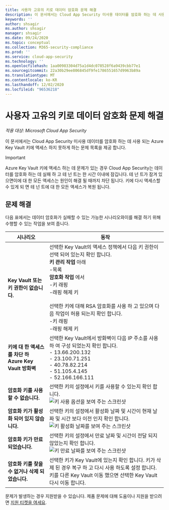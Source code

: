 ```yaml
---
title: 사용자 고유의 키로 데이터 암호화 문제 해결
description: 이 문서에서는 Cloud App Security 미사용 데이터를 암호화 하는 데 사용 되는 Azure Key Vault 키에 액세스 하지 못하게 하는 문제 목록을 제공 합니다.
keywords: ''
author: shsagir
ms.author: shsagir
manager: shsagir
ms.date: 09/24/2020
ms.topic: conceptual
ms.collection: M365-security-compliance
ms.prod: ''
ms.service: cloud-app-security
ms.technology: ''
ms.openlocfilehash: 1aa00983304d75a1d4dc078528f6a9439cbb77e1
ms.sourcegitcommit: 22a30b29ee806845df9fe1786551657d9963b89a
ms.translationtype: MT
ms.contentlocale: ko-KR
ms.lasthandoff: 12/02/2020
ms.locfileid: "96536218"
---
```

# <a name="troubleshooting-data-encryption-with-your-own-key"></a>사용자 고유의 키로 데이터 암호화 문제 해결

*적용 대상: Microsoft Cloud App Security*

이 문서에서는 Cloud App Security 미사용 데이터를 암호화 하는 데 사용 되는 Azure Key Vault 키에 액세스 하지 못하게 하는 문제 목록을 제공 합니다.

> [!IMPORTANT]
> Azure Key Vault 키에 액세스 하는 데 문제가 있는 경우 Cloud App Security는 데이터를 암호화 하는 데 실패 하 고 테 넌 트는 한 시간 이내에 잠깁니다. 테 넌 트가 잠겨 있으면이에 대 한 모든 액세스는 원인이 해결 될 때까지 차단 됩니다. 키에 다시 액세스할 수 있게 되 면 테 넌 트에 대 한 모든 액세스가 복원 됩니다.

## <a name="troubleshooting"></a>문제 해결

다음 표에서는 데이터 암호화가 실패할 수 있는 가능한 시나리오와이를 해결 하기 위해 수행할 수 있는 작업을 보여 줍니다.

| 시나리오 | 동작 |
| --- | --- |
| <a name="missing-kv-key-permissions"></a>**Key Vault 또는 키 권한이 없습니다.** | 선택한 Key Vault의 액세스 정책에서 다음 키 권한이 선택 되어 있는지 확인 합니다.<br />**키 관리 작업** 아래<br />-목록<br />**암호화 작업** 에서<br />-키 래핑<br />-래핑 해제 키<br /><br />선택한 키에 대해 RSA 암호화를 사용 하 고 있으며 다음 작업이 허용 되는지 확인 합니다.<br />-키 래핑<br />-래핑 해제 키<br /> |
| <a name="firewall-block"></a>**키에 대 한 액세스를 차단 하 Azure Key Vault 방화벽** | 선택한 Key Vault에서 방화벽이 다음 IP 주소를 사용 하 여 구성 되었는지 확인 합니다.<br />- 13.66.200.132<br />- 23.100.71.251<br />- 40.78.82.214<br />- 51.105.4.145<br />- 52.166.166.111 |
| <a name="key-not-enabled"></a>**암호화 키를 사용할 수 없습니다.** | 선택한 키의 설정에서 키를 사용할 수 있는지 확인 합니다.<br />![키 사용 옵션을 보여 주는 스크린샷](media/cloud-app-security-byok/byok-kv-key-enabled.PNG) |
| <a name="key-not-active"></a>**암호화 키가 활성화 되어 있지 않습니다.** | 선택한 키의 설정에서 활성화 날짜 및 시간이 현재 날짜 및 시간 보다 이전 인지 확인 합니다.<br />![키 활성화 날짜를 보여 주는 스크린샷](media/cloud-app-security-byok/byok-kv-key-activation-date.PNG) |
| <a name="key-expired"></a>**암호화 키가 만료 되었습니다.** | 선택한 키의 설정에서 만료 날짜 및 시간이 전달 되지 않았는지 확인 합니다.<br />![키 만료 날짜를 보여 주는 스크린샷](media/cloud-app-security-byok/byok-kv-key-expiration-date.PNG) |
| <a name="key-not-found"></a>**암호화 키를 찾을 수 없거나 삭제 되었습니다.** | 선택한 키가 Key Vault에 있는지 확인 합니다. 키가 삭제 된 경우 복구 하 고 다시 사용 하도록 설정 합니다. 키를 다른 Key Vault 이동 했으면 선택한 Key Vault 다시 이동 합니다. |

문제가 발생하는 경우 지원받을 수 있습니다. 제품 문제에 대해 도움이나 지원을 받으려면 [지원 티켓을 여세요](/cloud-app-security/support-and-ts).
